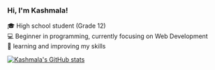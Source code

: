 ### Hi, I'm Kashmala!

🎓 High school student (Grade 12) <br>
💻 Beginner in programming, currently focusing on Web Development <br>
🌱 learning and improving my skills <br>

[![Kashmala's GitHub stats](https://github-readme-stats.vercel.app/api?username=malacodess)](https://github.com/anuraghazra/github-readme-stats)
